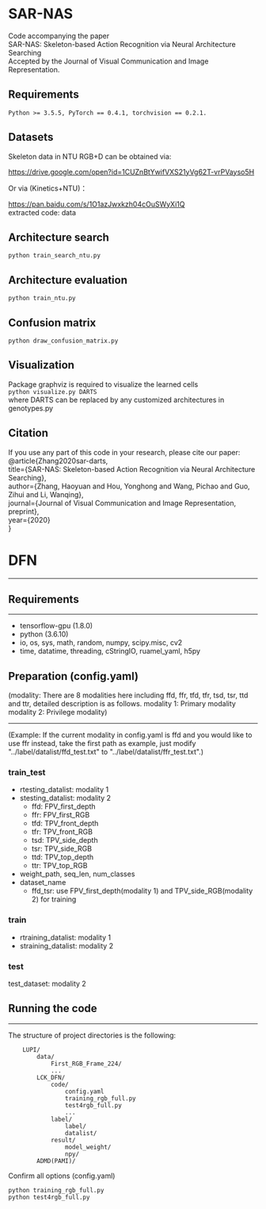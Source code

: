 # SAR-NAS
Code accompanying the paper  
SAR-NAS: Skeleton-based Action Recognition via Neural Architecture Searching  
Accepted by the Journal of Visual Communication and Image Representation.  

## Requirements
```Python >= 3.5.5, PyTorch == 0.4.1, torchvision == 0.2.1.```  

## Datasets 
Skeleton data in NTU RGB+D can be obtained via:

https://drive.google.com/open?id=1CUZnBtYwifVXS21yVg62T-vrPVayso5H

Or via (Kinetics+NTU)：

https://pan.baidu.com/s/1O1azJwxkzh04cOuSWyXi1Q  
extracted code: data


## Architecture search
```python train_search_ntu.py```    

## Architecture evaluation
```python train_ntu.py```  

## Confusion matrix 
```python draw_confusion_matrix.py```  

## Visualization
Package graphviz is required to visualize the learned cells  
```python visualize.py DARTS```    
where DARTS can be replaced by any customized architectures in genotypes.py  

## Citation  
If you use any part of this code in your research, please cite our paper:  
@article{Zhang2020sar-darts,  
  title={SAR-NAS: Skeleton-based Action Recognition via Neural Architecture Searching},  
  author={Zhang, Haoyuan and Hou, Yonghong and Wang, Pichao and Guo, Zihui and Li, Wanqing},  
  journal={Journal of Visual Communication and Image Representation, preprint},  
  year={2020}  
}  

# DFN

------
## Requirements


----------

 - tensorflow-gpu (1.8.0)
 - python (3.6.10)
 - io, os, sys, math, random, numpy, scipy.misc, cv2
 - time, datatime, threading, cStringIO, ruamel_yaml, h5py
## Preparation (config.yaml)
(modality: There are 8 modalities here including ffd, ffr, tfd, tfr, tsd, tsr, ttd and ttr, detailed description is as follows. 
modality 1: Primary modality
modality 2: Privilege modality)

----------
(Example: If the current modality in config.yaml is ffd and you would like to use ffr instead, take the first path as example, just modify "../label/datalist/ffd_test.txt" to "../label/datalist/ffr_test.txt".)

### train_test

 - rtesting_datalist: modality 1
 - stesting_datalist: modality 2
    -    ffd: FPV_first_depth
    -    ffr: FPV_first_RGB
    -    tfd: TPV_front_depth
    -    tfr: TPV_front_RGB
    -    tsd: TPV_side_depth
    -    tsr: TPV_side_RGB
    -    ttd: TPV_top_depth
    -    ttr: TPV_top_RGB
 - weight_path, seq_len, num_classes
 - dataset_name
    -    ffd_tsr: use FPV_first_depth(modality 1) and TPV_side_RGB(modality 2) for training
### train
 - rtraining_datalist: modality 1
 - straining_datalist: modality 2
### test
test_dataset: modality 2

## Running the code


----------
 The structure of project directories is the following:

        LUPI/
            data/
                First_RGB_Frame_224/
                ...
            LCK_DFN/
                code/
                    config.yaml
                    training_rgb_full.py
                    test4rgb_full.py
                    ...
                label/
                    label/
                    datalist/
                result/
                    model_weight/
                    npy/
            ADMD(PAMI)/
Confirm all options (config.yaml)
  

    python training_rgb_full.py
    python test4rgb_full.py


